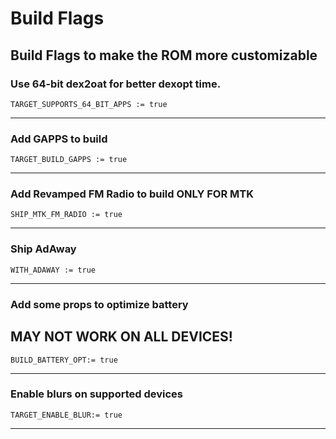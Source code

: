 # Build Flags
## Build Flags to make the ROM more customizable



### Use 64-bit dex2oat for better dexopt time.

```
TARGET_SUPPORTS_64_BIT_APPS := true
```

----------------------------------------------------------------------------
### Add GAPPS to build

```
TARGET_BUILD_GAPPS := true
```



----------------------------------------------------------------------------

### Add Revamped FM Radio to build  **ONLY FOR MTK**

```
SHIP_MTK_FM_RADIO := true
```

----------------------------------------------------------------------------


### Ship AdAway

```
WITH_ADAWAY := true
```

----------------------------------------------------------------------------


### Add some props to optimize battery 
## **MAY NOT WORK ON ALL DEVICES!**

```
BUILD_BATTERY_OPT:= true
```

----------------------------------------------------------------------------


### Enable blurs on supported devices

```
TARGET_ENABLE_BLUR:= true
```

----------------------------------------------------------------------------

